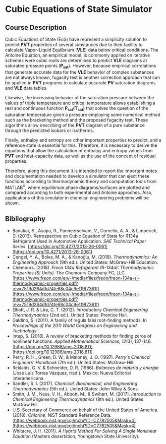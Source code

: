 # Cubic Equations of State Simulator

## Course Description

Cubic Equations of State (EoS) have represent a simplicity solution to predict $\mathbf{PVT}$ properties of several substances due to their facility to calculate Vapor-Liquid Equlibrium $(\mathbf{VLE})$ data below critical conditions. The Antoine Equation, an empirical model, is commonly applied on iterative schemes were cubic roots are determined to predict $\mathbf{VLE}$ diagrams at saturated pressure points $(\mathbf{P_{sat}})$. However, because empirical correlations that generate accurate data for the $\mathbf{VLE}$ behavior of complex substances are not always known, fugacity test is another correction approach that can be applied in $\mathbf{PVT}$ programs to calculate accurate $\mathbf{PV}$ saturation diagrams and $\mathbf{VLE}$ data tables.

Likewise, the increasing behavior of the saturation pressure between the values ​​of triple temperature and critical temperature allows establishing a real and continuous function $\mathbf{P_{sat}(T_{sat})}$ that solves the question of the saturation temperature given a pressure employing some numerical method such as the bracketing method and the proposed fugacity test. These algorithms allow describing of the $\mathbf{PVT}$ diagram of a pure substance through the predicted isobars or isotherms. 

Finally, enthalpy and entropy are other important properties to predict, and a reference state is essential for this. Therefore, it is necessary to derive the equations that allow the calculation of enthalpy and entropy values ​​​​from $\mathbf{PVT}$ and heat-capacity data, as well as the use of the concept of residual properties.

Therefore, along this document it is intended to report the important notes and documentation needed to develop a simulator that can eject these functions according to thermodynamic theory and computation tools from MATLAB<sup>&reg;</sup>, where equilibrium phase diagrams/surfaces are plotted and compared according to both experimental and Antoine approches. Also, applications of this simulator in chemical engineering problems will be shown.

## Bibliography

* Banakar, S., Asapu, R., Panneerselvam, V., Cornelio, A. A., & Limperich, D. (2013). Retrospective on Cubic Equation of State for R134a Refrigerant Used in Automotive Application. *SAE Technical Paper Series*. [https://doi.org/10.4271/2013-26-0061](https://doi.org/10.4271/2013-26-0061)
* Çengel, Y. A., Boles, M. A., & Kanoğlu, M. (2019). *Thermodynamics: An Engineering Approach* (9th ed.). United States: McGraw-Hill Education.
* Chemours. (2018). *Freon 134a Refrigerant (R-134a): Thermodynamic Properties (SI Units)*. The Chemours Company FC, LLC. [https://www.freon.com/en/-/media/files/freon/freon-134a-si-thermodynamic-properties.pdf?rev=7519d264dfd74fe68c04c9e119f7361f](https://www.freon.com/en/-/media/files/freon/freon-134a-si-thermodynamic-properties.pdf?rev=7519d264dfd74fe68c04c9e119f7361f)
* Elliott, J. R. & Lira, C. T. (2012). *Introductory Chemical Engineering Thermodynamics* (2nd ed.). United States: Prentice Hall.
* Galdino, S. (2011). A family of regula falsi root-finding methods. In *Proceedings of the 2011 World Congress on Engineering and Technology*.
* Intep, S. (2018). A review of bracketing methods for finding zeros of nonlinear functions. *Applied Mathematical Sciences, 12*(3), 137-146. [https://doi.org/10.12988/ams.2018.811](https://doi.org/10.12988/ams.2018.811)
* Perry, R. H., Green, D. W., & Maloney, J. O. (1997). *Perry's Chemical Engineers' Handbook* (7th ed.). United States: McGraw-Hill.
* Reklaitis, G. V. & Schneider, D. R. (1986). *Balances de materia y energía* (José Luis Torres Vázquez, trad.). Mexico: Nueva Editorial Interamericana.
* Sandler, S. I. (2017). *Chemical, Biochemical, and Engineering Thermodynamics* (5th ed.). United States: John Wiley & Sons.
* Smith, J. M., Ness, V. H., Abbott, M., & Swihart, M. (2017). *Introduction to Chemical Engineering Thermodynamics* (8th ed.). United States: McGraw Hill.
* U.S. Secretary of Commerce on behalf of the United States of America. (2018). *Chlorine*. NIST Standard Reference Data. [https://webbook.nist.gov/cgi/inchi?ID=C7782505&Mask=4](https://webbook.nist.gov/cgi/inchi?ID=C7782505&Mask=4)
* Whitacre, J. H. (2011). *A Hybrid Method For Solving A Single Nonlinear Equation* (Masters dissertation, Youngstown State University).


